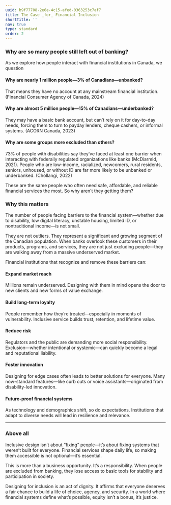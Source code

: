 ```yaml
---
uuid: b9f77708-2e6e-4c15-afed-0363253c7af7
title: The Case _for_ Financial Inclusion
shortTitle: ''
nav: true
type: standard
order: 2
---
```

### Why are so many people still left out of banking?

As we explore how people interact with financial institutions in Canada, we question

#### Why are nearly 1 million people—3% of Canadians—unbanked?

That means they have no account at any mainstream financial institution. (Financial Consumer Agency of Canada, 2024)

#### Why are almost 5 million people—15% of Canadians—underbanked?

They may have a basic bank account, but can’t rely on it for day-to-day needs, forcing them to turn to payday lenders, cheque cashers, or informal systems. (ACORN Canada, 2023)

#### Why are some groups more excluded than others?

73% of people with disabilities say they’ve faced at least one barrier when interacting with federally regulated organizations like banks (McDiarmid, 2021). People who are low-income, racialized, newcomers, rural residents, seniors, unhoused, or without ID are far more likely to be unbanked or underbanked. (Chollangi, 2022)

These are the same people who often need safe, affordable, and reliable financial services the most. So why aren’t they getting them?

### Why this matters

The number of people facing barriers to the financial system—whether due to disability, low digital literacy, unstable housing, limited ID, or nontraditional income—is not small.

They are not outliers. They represent a significant and growing segment of the Canadian population. When banks overlook these customers in their products, programs, and services, they are not just excluding people—they are walking away from a massive underserved market.

Financial institutions that recognize and remove these barriers can:

#### Expand market reach

Millions remain underserved. Designing with them in mind opens the door to new clients and new forms of value exchange.

#### Build long-term loyalty

People remember how they’re treated—especially in moments of vulnerability. Inclusive service builds trust, retention, and lifetime value.

#### Reduce risk

Regulators and the public are demanding more social responsibility. Exclusion—whether intentional or systemic—can quickly become a legal and reputational liability.

#### Foster innovation

Designing for edge cases often leads to better solutions for everyone. Many now-standard features—like curb cuts or voice assistants—originated from disability-led innovation.

#### Future-proof financial systems

As technology and demographics shift, so do expectations. Institutions that adapt to diverse needs will lead in resilience and relevance.

***

### Above all

Inclusive design isn’t about “fixing” people—it’s about fixing systems that weren’t built for everyone. Financial services shape daily life, so making them accessible is not optional—it’s essential.

This is more than a business opportunity. It’s a responsibility. When people are excluded from banking, they lose access to basic tools for stability and participation in society.

Designing for inclusion is an act of dignity. It affirms that everyone deserves a fair chance to build a life of choice, agency, and security. In a world where financial systems define what’s possible, equity isn’t a bonus, it’s justice.
